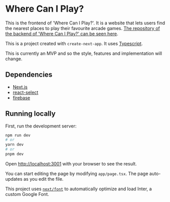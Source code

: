 # Where Can I Play?

This is the frontend of 'Where Can I Play?'. It is a website that lets users find the nearest places to play their favourite arcade games. [The repository of the backend of 'Where Can I Play?' can be seen here](https://github.com/patrickpatrickpatrick/wcip-backend-node).

This is a project created with `create-next-app`. It uses [Typescript](https://www.typescriptlang.org/).

This is currently an MVP and so the style, features and implementation will change.

## Dependencies

- [Next.js](https://nextjs.org/)
- [react-select](https://github.com/JedWatson/react-select)
- [firebase](https://github.com/firebase/firebase-js-sdk)

## Running locally

First, run the development server:

```bash
npm run dev
# or
yarn dev
# or
pnpm dev
```

Open [http://localhost:3001](http://localhost:3000) with your browser to see the result.

You can start editing the page by modifying `app/page.tsx`. The page auto-updates as you edit the file.

This project uses [`next/font`](https://nextjs.org/docs/basic-features/font-optimization) to automatically optimize and load Inter, a custom Google Font.
